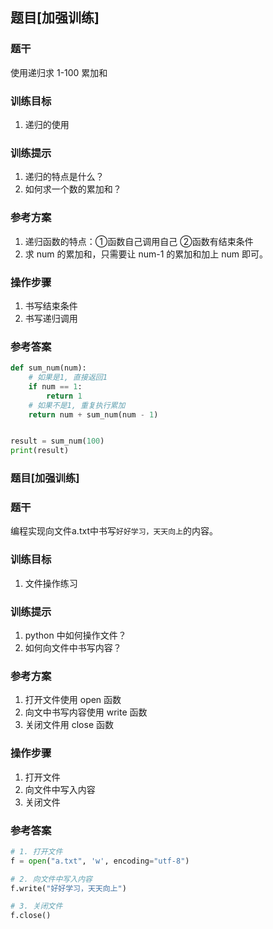 



## 题目[加强训练]

### 题干

使用递归求 1-100 累加和 

### 训练目标

1.  递归的使用

### 训练提示

1.  递归的特点是什么？
2.  如何求一个数的累加和？

### 参考方案

1.  递归函数的特点：①函数自己调用自己 ②函数有结束条件
2.  求 num 的累加和，只需要让 num-1 的累加和加上 num 即可。

### 操作步骤

1.  书写结束条件
2.  书写递归调用

### 参考答案

```python
def sum_num(num):
    # 如果是1, 直接返回1
    if num == 1:
        return 1
    # 如果不是1, 重复执行累加
    return num + sum_num(num - 1)


result = sum_num(100)
print(result)

```



### 题目[加强训练]

### 题干

编程实现向文件a.txt中书写`好好学习，天天向上`的内容。

### 训练目标

1.  文件操作练习

### 训练提示

1.  python 中如何操作文件？
2.  如何向文件中书写内容？

### 参考方案

1.  打开文件使用 open 函数
2.  向文中书写内容使用 write 函数
3.  关闭文件用 close 函数

### 操作步骤

1.  打开文件
2.  向文件中写入内容
3.  关闭文件

### 参考答案

```python
# 1. 打开文件
f = open("a.txt", 'w', encoding="utf-8")

# 2. 向文件中写入内容
f.write("好好学习，天天向上")

# 3. 关闭文件
f.close()

```



